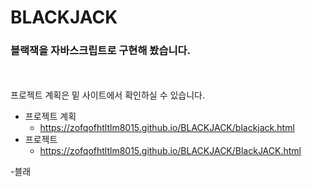 # BLACKJACK

### 블랙잭을 자바스크립트로 구현해 봤습니다.


<br><br>
프로젝트 계획은 밑 사이트에서 확인하실 수 있습니다. <br>
- 프로젝트 계획
  - https://zofqofhtltlm8015.github.io/BLACKJACK/blackjack.html
- 프로젝트
  - https://zofqofhtltlm8015.github.io/BLACKJACK/BlackJACK.html
  
 -블래
